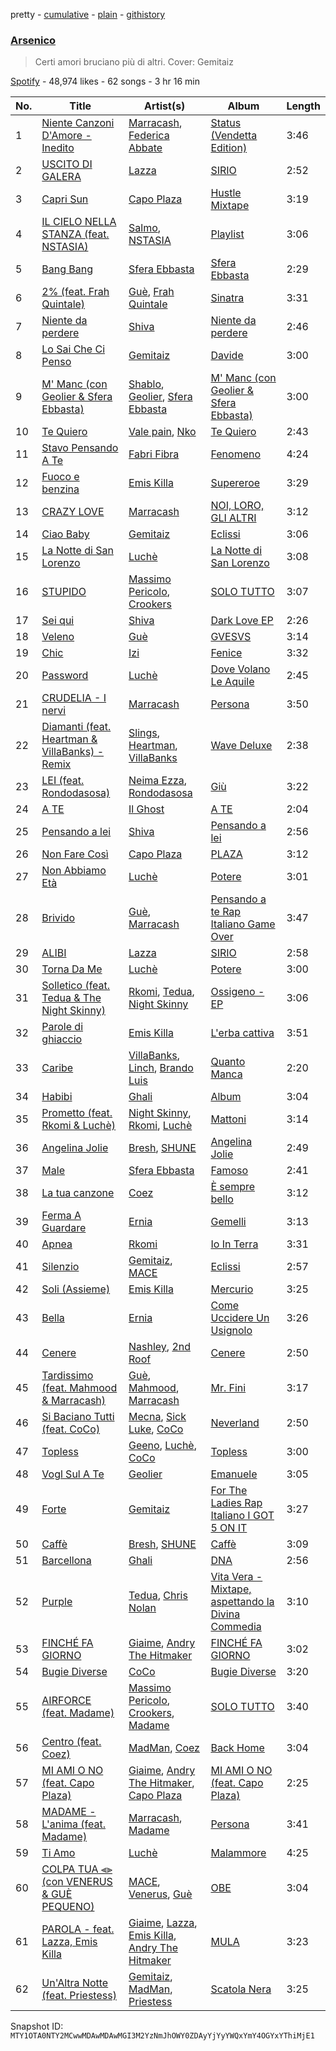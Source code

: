 pretty - [cumulative](/playlists/cumulative/37i9dQZF1DX0IWHdjlGV0r.md) - [plain](/playlists/plain/37i9dQZF1DX0IWHdjlGV0r) - [githistory](https://github.githistory.xyz/mackorone/spotify-playlist-archive/blob/main/playlists/plain/37i9dQZF1DX0IWHdjlGV0r)

### [Arsenico](https://open.spotify.com/playlist/37i9dQZF1DX0IWHdjlGV0r)

> Certi amori bruciano più di altri\. Cover: Gemitaiz

[Spotify](https://open.spotify.com/user/spotify) - 48,974 likes - 62 songs - 3 hr 16 min

| No. | Title | Artist(s) | Album | Length |
|---|---|---|---|---|
| 1 | [Niente Canzoni D'Amore \- Inedito](https://open.spotify.com/track/71Fyq3SgH24mrUAKrLECD4) | [Marracash](https://open.spotify.com/artist/5AZuEF0feCXMkUCwQiQlW7), [Federica Abbate](https://open.spotify.com/artist/05brE7yGJDmIYlMirfSi0B) | [Status \(Vendetta Edition\)](https://open.spotify.com/album/4xzpCepiaf3oQaywSGqcGV) | 3:46 |
| 2 | [USCITO DI GALERA](https://open.spotify.com/track/01DXwNf1GzEJkYTbXgL0eb) | [Lazza](https://open.spotify.com/artist/0jdNdfi4vAuVi7a6cPDFBM) | [SIRIO](https://open.spotify.com/album/2v7KXdLrb81rGL9G7jwcjF) | 2:52 |
| 3 | [Capri Sun](https://open.spotify.com/track/1XpmMe95dk9jh3zuOMpeU2) | [Capo Plaza](https://open.spotify.com/artist/5SulO4l40qDuV9zUGLZx7n) | [Hustle Mixtape](https://open.spotify.com/album/6LmhYmD5q0vflzqQhkfeN1) | 3:19 |
| 4 | [IL CIELO NELLA STANZA \(feat\. NSTASIA\)](https://open.spotify.com/track/2fkVZYFv9hOejIsLzZy8ad) | [Salmo](https://open.spotify.com/artist/3hBQ4zniNdQf1cqqo6hzuW), [NSTASIA](https://open.spotify.com/artist/2BBgFkNBBMln3m2G2Bm2bt) | [Playlist](https://open.spotify.com/album/5F6r4JU7TdqI8YOWzj6Fyn) | 3:06 |
| 5 | [Bang Bang](https://open.spotify.com/track/7kktKNHgINrBczPUGoG38p) | [Sfera Ebbasta](https://open.spotify.com/artist/23TFHmajVfBtlRx5MXqgoz) | [Sfera Ebbasta](https://open.spotify.com/album/0jCjYC7ABAxCsSf0wqFbsc) | 2:29 |
| 6 | [2% \(feat\. Frah Quintale\)](https://open.spotify.com/track/5ODlTG5qxhCsC05E36Rv25) | [Guè](https://open.spotify.com/artist/7F2utINZ6tSokSiZTQBE27), [Frah Quintale](https://open.spotify.com/artist/7BgEOZ9w3Y4IMShXTMu1nN) | [Sinatra](https://open.spotify.com/album/6facASUoGUBZNCEWiQ9I3R) | 3:31 |
| 7 | [Niente da perdere](https://open.spotify.com/track/3HiQ6Tn1mWVgYDLgeaxjS5) | [Shiva](https://open.spotify.com/artist/2K5nCggbhSZ00YCYP5qkZS) | [Niente da perdere](https://open.spotify.com/album/73llI6vpyKmE5Na0tlGMca) | 2:46 |
| 8 | [Lo Sai Che Ci Penso](https://open.spotify.com/track/6qE4ocLpaSUkWYrcpbPN7Z) | [Gemitaiz](https://open.spotify.com/artist/4upwdFMlZBmQ68jP9jPzjK) | [Davide](https://open.spotify.com/album/74H59wB5WUQJrF5d9bqxn8) | 3:00 |
| 9 | [M' Manc \(con Geolier & Sfera Ebbasta\)](https://open.spotify.com/track/0MLu1cFYL4ikdRTdasCQT9) | [Shablo](https://open.spotify.com/artist/6hkKbkZGvAXuvle2FhCnxy), [Geolier](https://open.spotify.com/artist/27LlKWxS3KXW7RRAxN5S8s), [Sfera Ebbasta](https://open.spotify.com/artist/23TFHmajVfBtlRx5MXqgoz) | [M' Manc \(con Geolier & Sfera Ebbasta\)](https://open.spotify.com/album/4LPEPv5dG2Cu5aceakd1cm) | 3:00 |
| 10 | [Te Quiero](https://open.spotify.com/track/1MkT5kL2eE8y7s09FxuRTB) | [Vale pain](https://open.spotify.com/artist/1ZDu0fOcpCIjDwyl2cvk08), [Nko](https://open.spotify.com/artist/4kTOsBwxhA2Sn4PSs7PqnN) | [Te Quiero](https://open.spotify.com/album/65qboLlffe6X2GHje6HA4j) | 2:43 |
| 11 | [Stavo Pensando A Te](https://open.spotify.com/track/3UPigmZoN3ahvBgQdU9VK5) | [Fabri Fibra](https://open.spotify.com/artist/7u710e44HW3K7A5eTnRqHC) | [Fenomeno](https://open.spotify.com/album/4ADdQgtvkvsnxYlg850nGA) | 4:24 |
| 12 | [Fuoco e benzina](https://open.spotify.com/track/4Fs1sEg9Mwn6vykFD89xvc) | [Emis Killa](https://open.spotify.com/artist/6FtwCmLY6L1sqvjaQ2lV6G) | [Supereroe](https://open.spotify.com/album/67g3eUjlYFB7EkhS1pjKe4) | 3:29 |
| 13 | [CRAZY LOVE](https://open.spotify.com/track/2p5OyhSm5fS90n0Q7R3r6D) | [Marracash](https://open.spotify.com/artist/5AZuEF0feCXMkUCwQiQlW7) | [NOI, LORO, GLI ALTRI](https://open.spotify.com/album/0rgggvSYGSms079nUlcAGX) | 3:12 |
| 14 | [Ciao Baby](https://open.spotify.com/track/0tE8LYz08MdcV8UZUa1YVV) | [Gemitaiz](https://open.spotify.com/artist/4upwdFMlZBmQ68jP9jPzjK) | [Eclissi](https://open.spotify.com/album/0VliboIrLzdC2Qgjdm5V4S) | 3:06 |
| 15 | [La Notte di San Lorenzo](https://open.spotify.com/track/79Fh7hxRa2QDiLN3VMrFjL) | [Luchè](https://open.spotify.com/artist/3yiEJ9SByXZMXTwaKdVFN4) | [La Notte di San Lorenzo](https://open.spotify.com/album/2GdSyJJhZiVTauVviRoycI) | 3:08 |
| 16 | [STUPIDO](https://open.spotify.com/track/6HVRRlc2sBlkcKEkhlsp86) | [Massimo Pericolo](https://open.spotify.com/artist/1El4YQA8oCXX7ynFSxRTFq), [Crookers](https://open.spotify.com/artist/3o1cwVQfiDWafhYA02k13C) | [SOLO TUTTO](https://open.spotify.com/album/7I9kWuzlJwWCtP0jDgqpcw) | 3:07 |
| 17 | [Sei qui](https://open.spotify.com/track/2t0Bn0De4p0F9XCDv5ftVJ) | [Shiva](https://open.spotify.com/artist/2K5nCggbhSZ00YCYP5qkZS) | [Dark Love EP](https://open.spotify.com/album/1AT2eHexB7x445IxuECZLW) | 2:26 |
| 18 | [Veleno](https://open.spotify.com/track/5b5LAmQZx3mKmhL7PQGegi) | [Guè](https://open.spotify.com/artist/7F2utINZ6tSokSiZTQBE27) | [GVESVS](https://open.spotify.com/album/1fONeOwepyow1t4dUw0RcL) | 3:14 |
| 19 | [Chic](https://open.spotify.com/track/7jUJ2RmT4PFHHq4goMWqm3) | [Izi](https://open.spotify.com/artist/6289Bbkkk3gaCbh1K7Rv8F) | [Fenice](https://open.spotify.com/album/4Ff34a4maeLObapIe4K89I) | 3:32 |
| 20 | [Password](https://open.spotify.com/track/7wuCjupWPv5nQkH8KRFnil) | [Luchè](https://open.spotify.com/artist/3yiEJ9SByXZMXTwaKdVFN4) | [Dove Volano Le Aquile](https://open.spotify.com/album/3ieJc57VdQ7aVLAKEazFMc) | 2:45 |
| 21 | [CRUDELIA \- I nervi](https://open.spotify.com/track/5dsz7MTrNdN9aMTrnp7sOG) | [Marracash](https://open.spotify.com/artist/5AZuEF0feCXMkUCwQiQlW7) | [Persona](https://open.spotify.com/album/3ZOt77e63uMgJXU7xcFpqu) | 3:50 |
| 22 | [Diamanti \(feat\. Heartman & VillaBanks\) \- Remix](https://open.spotify.com/track/39dekO8ZmqocCrKeBaBFty) | [Slings](https://open.spotify.com/artist/0XMi14343o5LtUKVdKmMUj), [Heartman](https://open.spotify.com/artist/7lfWprbkwMtTCuOoKGoYNt), [VillaBanks](https://open.spotify.com/artist/3ASAxVN1hNoYfoMcIkzZWL) | [Wave Deluxe](https://open.spotify.com/album/2l7qyKFV7mDoDfZ3xS5luZ) | 2:38 |
| 23 | [LEI \(feat\. Rondodasosa\)](https://open.spotify.com/track/298vG7EUMAUWmvapd4PHL8) | [Neima Ezza](https://open.spotify.com/artist/754BUADwzMYecBgOoBaetK), [Rondodasosa](https://open.spotify.com/artist/61bQ4nwIioR8w6PGxzpyY3) | [Giù](https://open.spotify.com/album/7vo7aun2FjdwkfP81Gy8w3) | 3:22 |
| 24 | [A TE](https://open.spotify.com/track/28XXZdpUgIHIHlibEL3Pmu) | [Il Ghost](https://open.spotify.com/artist/2tOGpIgNsnDk6BxqFU2vCX) | [A TE](https://open.spotify.com/album/3l52RCkfjUrcK9fXI5fodv) | 2:04 |
| 25 | [Pensando a lei](https://open.spotify.com/track/4Yi4RRhp3nfKR1FDbXlHBp) | [Shiva](https://open.spotify.com/artist/2K5nCggbhSZ00YCYP5qkZS) | [Pensando a lei](https://open.spotify.com/album/16TddOdM2qRyKoyjy05nQn) | 2:56 |
| 26 | [Non Fare Così](https://open.spotify.com/track/769M2rTiAoL7x2lKDHLjRa) | [Capo Plaza](https://open.spotify.com/artist/5SulO4l40qDuV9zUGLZx7n) | [PLAZA](https://open.spotify.com/album/5tKxGn7nxBF5qLW6cpwVT8) | 3:12 |
| 27 | [Non Abbiamo Età](https://open.spotify.com/track/0NwuXciw6eQc4edjwSBnV3) | [Luchè](https://open.spotify.com/artist/3yiEJ9SByXZMXTwaKdVFN4) | [Potere](https://open.spotify.com/album/2PjyVGPJwYRg9GbNXlicKM) | 3:01 |
| 28 | [Brivido](https://open.spotify.com/track/631EjX7Jgo7QeSn2JbRoBz) | [Guè](https://open.spotify.com/artist/7F2utINZ6tSokSiZTQBE27), [Marracash](https://open.spotify.com/artist/5AZuEF0feCXMkUCwQiQlW7) | [Pensando a te Rap Italiano Game Over](https://open.spotify.com/album/23KDlmJHZGCeM8G6LUhsRm) | 3:47 |
| 29 | [ALIBI](https://open.spotify.com/track/1zfszqoisdKWCIfFToaMHi) | [Lazza](https://open.spotify.com/artist/0jdNdfi4vAuVi7a6cPDFBM) | [SIRIO](https://open.spotify.com/album/2v7KXdLrb81rGL9G7jwcjF) | 2:58 |
| 30 | [Torna Da Me](https://open.spotify.com/track/5iSHLCuc0K3pUW16b7sSP4) | [Luchè](https://open.spotify.com/artist/3yiEJ9SByXZMXTwaKdVFN4) | [Potere](https://open.spotify.com/album/2PjyVGPJwYRg9GbNXlicKM) | 3:00 |
| 31 | [Solletico \(feat\. Tedua & The Night Skinny\)](https://open.spotify.com/track/6gan8nbS78t2sUy0M9UpAX) | [Rkomi](https://open.spotify.com/artist/056KMTw6IztdQjBmFfVyO3), [Tedua](https://open.spotify.com/artist/1AgAVqo74e2q4FVvg0xpT7), [Night Skinny](https://open.spotify.com/artist/2E6AK3UPEGCvjnzuygCh2h) | [Ossigeno \- EP](https://open.spotify.com/album/0eAgD8ueJfUud98yLZ612P) | 3:06 |
| 32 | [Parole di ghiaccio](https://open.spotify.com/track/1mItEeAlTepKfWUOpu8h6b) | [Emis Killa](https://open.spotify.com/artist/6FtwCmLY6L1sqvjaQ2lV6G) | [L'erba cattiva](https://open.spotify.com/album/2Dbxqy0O665QXENEoKc1oH) | 3:51 |
| 33 | [Caribe](https://open.spotify.com/track/5by3TCFHK3YRQzxpR9PcZ0) | [VillaBanks](https://open.spotify.com/artist/3ASAxVN1hNoYfoMcIkzZWL), [Linch](https://open.spotify.com/artist/0NWr9rFOUD5cFtprFySf5p), [Brando Luis](https://open.spotify.com/artist/4TPwT1hZ52JFhjpvIo7HIQ) | [Quanto Manca](https://open.spotify.com/album/4zxnDWLdTfs3UnOkPqaziK) | 2:20 |
| 34 | [Habibi](https://open.spotify.com/track/2dyQYsU8cJLSGpVsbOy0CO) | [Ghali](https://open.spotify.com/artist/3egWSWp7Y4FyCKIyvXbw7L) | [Album](https://open.spotify.com/album/09wqWIOKWuS6RwjBrXe08B) | 3:04 |
| 35 | [Prometto \(feat\. Rkomi & Luchè\)](https://open.spotify.com/track/35DgCphwTxRkI2jUec0mWA) | [Night Skinny](https://open.spotify.com/artist/2E6AK3UPEGCvjnzuygCh2h), [Rkomi](https://open.spotify.com/artist/056KMTw6IztdQjBmFfVyO3), [Luchè](https://open.spotify.com/artist/3yiEJ9SByXZMXTwaKdVFN4) | [Mattoni](https://open.spotify.com/album/1l1cFQQfIbsDDbPavkCosf) | 3:14 |
| 36 | [Angelina Jolie](https://open.spotify.com/track/0tD4EXZRm1JGDYWtKYFLWK) | [Bresh](https://open.spotify.com/artist/7FeObngbQ0GY3SojNwKdKn), [SHUNE](https://open.spotify.com/artist/5YV5crRpcdknHgEzystZHr) | [Angelina Jolie](https://open.spotify.com/album/6sE81aPV364gLYtUBwgzwR) | 2:49 |
| 37 | [Male](https://open.spotify.com/track/1Dl5iWa6lWEZpkQDZNuVnO) | [Sfera Ebbasta](https://open.spotify.com/artist/23TFHmajVfBtlRx5MXqgoz) | [Famoso](https://open.spotify.com/album/5fTgdXawyLC7oZEry7jGEk) | 2:41 |
| 38 | [La tua canzone](https://open.spotify.com/track/4Z43nMEiOiNeDrqu2BN0JD) | [Coez](https://open.spotify.com/artist/5dXlc7MnpaTeUIsHLVe3n4) | [È sempre bello](https://open.spotify.com/album/10qyDIB3pverR0MvhOFDVy) | 3:12 |
| 39 | [Ferma A Guardare](https://open.spotify.com/track/1zVUP6UPrzxZEYLXOl1AV1) | [Ernia](https://open.spotify.com/artist/3fhMfkPPzksWuw0hEm4ldm) | [Gemelli](https://open.spotify.com/album/2hHDTcf1MzvkDdFm0CEujn) | 3:13 |
| 40 | [Apnea](https://open.spotify.com/track/3lZfZpZmxkafEMi9doo7Of) | [Rkomi](https://open.spotify.com/artist/056KMTw6IztdQjBmFfVyO3) | [Io In Terra](https://open.spotify.com/album/7qs6R874LFaGWVVrPTELXc) | 3:31 |
| 41 | [Silenzio](https://open.spotify.com/track/5Eay94uxOnd2XrnybXoDfm) | [Gemitaiz](https://open.spotify.com/artist/4upwdFMlZBmQ68jP9jPzjK), [MACE](https://open.spotify.com/artist/7gjqZ8coFZimZDtdk04WP1) | [Eclissi](https://open.spotify.com/album/0VliboIrLzdC2Qgjdm5V4S) | 2:57 |
| 42 | [Soli \(Assieme\)](https://open.spotify.com/track/2opjdnFzcgsp5wt8IYj8oN) | [Emis Killa](https://open.spotify.com/artist/6FtwCmLY6L1sqvjaQ2lV6G) | [Mercurio](https://open.spotify.com/album/3pXSt0UQJINOx5GP6NORLj) | 3:25 |
| 43 | [Bella](https://open.spotify.com/track/7CxLQIq4kIq8P8UwemcKfX) | [Ernia](https://open.spotify.com/artist/3fhMfkPPzksWuw0hEm4ldm) | [Come Uccidere Un Usignolo](https://open.spotify.com/album/2MEJwoXq5hRxCU2vzOhwIp) | 3:26 |
| 44 | [Cenere](https://open.spotify.com/track/45xyKCey4BM3fMeFEsF1Hp) | [Nashley](https://open.spotify.com/artist/5RiGhrEoM1SBjZoY25lCfe), [2nd Roof](https://open.spotify.com/artist/1eznSku2RY9VSvkhWxXdmx) | [Cenere](https://open.spotify.com/album/1lrhX79POrz4wSmgD4aeGg) | 2:50 |
| 45 | [Tardissimo \(feat\. Mahmood & Marracash\)](https://open.spotify.com/track/1mW7Php2B57dIP0tJzWC3t) | [Guè](https://open.spotify.com/artist/7F2utINZ6tSokSiZTQBE27), [Mahmood](https://open.spotify.com/artist/06nvjg4wBANK6DCHjqtPNd), [Marracash](https://open.spotify.com/artist/5AZuEF0feCXMkUCwQiQlW7) | [Mr\. Fini](https://open.spotify.com/album/5W43G0FSXOgTFCSfnnwxcf) | 3:17 |
| 46 | [Si Baciano Tutti \(feat\. CoCo\)](https://open.spotify.com/track/7g0dmj4mrpVxa6rkm8gqYl) | [Mecna](https://open.spotify.com/artist/4yUvIAm9mSJyLt1WLrOxAZ), [Sick Luke](https://open.spotify.com/artist/0hk4xVujcyOr6USD95wcWb), [CoCo](https://open.spotify.com/artist/5FEh6KHK99CyLXp3qFvZFM) | [Neverland](https://open.spotify.com/album/6dgoz9DGFVg97vGr0260sP) | 2:50 |
| 47 | [Topless](https://open.spotify.com/track/2HjM0ufsJtI0zBBeFIpEog) | [Geeno](https://open.spotify.com/artist/2GyLz0gcl3zDPPql47YWEy), [Luchè](https://open.spotify.com/artist/3yiEJ9SByXZMXTwaKdVFN4), [CoCo](https://open.spotify.com/artist/5FEh6KHK99CyLXp3qFvZFM) | [Topless](https://open.spotify.com/album/6Vy5xxdBNkTyOC9fXVHV5X) | 3:00 |
| 48 | [Vogl Sul A Te](https://open.spotify.com/track/4JajIgqHJAV0Neboj76fqG) | [Geolier](https://open.spotify.com/artist/27LlKWxS3KXW7RRAxN5S8s) | [Emanuele](https://open.spotify.com/album/0ezPP4vUJkMXitFq8oWxyl) | 3:05 |
| 49 | [Forte](https://open.spotify.com/track/4cC2oSrEm16ddPOCzvPjuY) | [Gemitaiz](https://open.spotify.com/artist/4upwdFMlZBmQ68jP9jPzjK) | [For The Ladies Rap Italiano I GOT 5 ON IT](https://open.spotify.com/album/5sTaHxgOr2e9jKorZ5wq8L) | 3:27 |
| 50 | [Caffè](https://open.spotify.com/track/4V5gmy8imyB0TJwdIYuGRv) | [Bresh](https://open.spotify.com/artist/7FeObngbQ0GY3SojNwKdKn), [SHUNE](https://open.spotify.com/artist/5YV5crRpcdknHgEzystZHr) | [Caffè](https://open.spotify.com/album/3NdDhj6QzpL3PB61C9i7m7) | 3:09 |
| 51 | [Barcellona](https://open.spotify.com/track/51zuoAf9f1DNTVmBJHVErg) | [Ghali](https://open.spotify.com/artist/3egWSWp7Y4FyCKIyvXbw7L) | [DNA](https://open.spotify.com/album/5XC9aklfsZpII3ybewZb2l) | 2:56 |
| 52 | [Purple](https://open.spotify.com/track/6L2omWeSyC8TLGzSRdwCvn) | [Tedua](https://open.spotify.com/artist/1AgAVqo74e2q4FVvg0xpT7), [Chris Nolan](https://open.spotify.com/artist/1xsYReh7zhty26wD4tprKh) | [Vita Vera \- Mixtape, aspettando la Divina Commedia](https://open.spotify.com/album/3VcvEJUFZn6md3wW8kVaJS) | 3:10 |
| 53 | [FINCHÉ FA GIORNO](https://open.spotify.com/track/5yYsbDBAflTr31aksx8BHS) | [Giaime](https://open.spotify.com/artist/3sC3sCpqSYClSdKez9Rs6k), [Andry The Hitmaker](https://open.spotify.com/artist/6hb3ftxbKAFsOiNCdFbyzJ) | [FINCHÉ FA GIORNO](https://open.spotify.com/album/5o7p3GN41Aak9jgKTtaX73) | 3:02 |
| 54 | [Bugie Diverse](https://open.spotify.com/track/5F5vop7HZv4BjauPiUYY7R) | [CoCo](https://open.spotify.com/artist/5FEh6KHK99CyLXp3qFvZFM) | [Bugie Diverse](https://open.spotify.com/album/4TMLaBQUFGzS7lfdJVs8bi) | 3:20 |
| 55 | [AIRFORCE \(feat\. Madame\)](https://open.spotify.com/track/4MTlIhliwFJnTfbEoctDyB) | [Massimo Pericolo](https://open.spotify.com/artist/1El4YQA8oCXX7ynFSxRTFq), [Crookers](https://open.spotify.com/artist/3o1cwVQfiDWafhYA02k13C), [Madame](https://open.spotify.com/artist/1vgQksyJ0IVz8y9XerEOy3) | [SOLO TUTTO](https://open.spotify.com/album/7I9kWuzlJwWCtP0jDgqpcw) | 3:40 |
| 56 | [Centro \(feat\. Coez\)](https://open.spotify.com/track/6DGl9TtxYTpMFrmZa1mwEz) | [MadMan](https://open.spotify.com/artist/3MkkSf3u5KU52Mb2iMrqeX), [Coez](https://open.spotify.com/artist/5dXlc7MnpaTeUIsHLVe3n4) | [Back Home](https://open.spotify.com/album/5b64UDoCcx1v1MSeAAz5We) | 3:04 |
| 57 | [MI AMI O NO \(feat\. Capo Plaza\)](https://open.spotify.com/track/2UsAeEA2JH7kKSOflP23zY) | [Giaime](https://open.spotify.com/artist/3sC3sCpqSYClSdKez9Rs6k), [Andry The Hitmaker](https://open.spotify.com/artist/6hb3ftxbKAFsOiNCdFbyzJ), [Capo Plaza](https://open.spotify.com/artist/5SulO4l40qDuV9zUGLZx7n) | [MI AMI O NO \(feat\. Capo Plaza\)](https://open.spotify.com/album/2x3iZoksgMVakMIH5KI20H) | 2:25 |
| 58 | [MADAME \- L'anima \(feat\. Madame\)](https://open.spotify.com/track/3go5ZuMoFTKl5ugai8nAKi) | [Marracash](https://open.spotify.com/artist/5AZuEF0feCXMkUCwQiQlW7), [Madame](https://open.spotify.com/artist/1vgQksyJ0IVz8y9XerEOy3) | [Persona](https://open.spotify.com/album/3ZOt77e63uMgJXU7xcFpqu) | 3:41 |
| 59 | [Ti Amo](https://open.spotify.com/track/1pq4fzp7UvGPLGzueOKaEf) | [Luchè](https://open.spotify.com/artist/3yiEJ9SByXZMXTwaKdVFN4) | [Malammore](https://open.spotify.com/album/4A9xE2QAA6dgTcqMrnjpqP) | 4:25 |
| 60 | [COLPA TUA ⫷⫸ \(con VENERUS & GUÈ PEQUENO\)](https://open.spotify.com/track/3ILta8SPlsWdOueRYzc5mL) | [MACE](https://open.spotify.com/artist/7gjqZ8coFZimZDtdk04WP1), [Venerus](https://open.spotify.com/artist/49faW2w8eguUIAG5c85KcD), [Guè](https://open.spotify.com/artist/7F2utINZ6tSokSiZTQBE27) | [OBE](https://open.spotify.com/album/2oT1W5fYFSfU3fz5Q55HWj) | 3:04 |
| 61 | [PAROLA \- feat\. Lazza, Emis Killa](https://open.spotify.com/track/2tQ7vPjN88wkQl5hSNSbVF) | [Giaime](https://open.spotify.com/artist/3sC3sCpqSYClSdKez9Rs6k), [Lazza](https://open.spotify.com/artist/0jdNdfi4vAuVi7a6cPDFBM), [Emis Killa](https://open.spotify.com/artist/6FtwCmLY6L1sqvjaQ2lV6G), [Andry The Hitmaker](https://open.spotify.com/artist/6hb3ftxbKAFsOiNCdFbyzJ) | [MULA](https://open.spotify.com/album/3eDMLC0gVgI6K1O9oMc686) | 3:23 |
| 62 | [Un'Altra Notte \(feat\. Priestess\)](https://open.spotify.com/track/5IiE6zhjY9rsXRLhIOyX5h) | [Gemitaiz](https://open.spotify.com/artist/4upwdFMlZBmQ68jP9jPzjK), [MadMan](https://open.spotify.com/artist/3MkkSf3u5KU52Mb2iMrqeX), [Priestess](https://open.spotify.com/artist/4BrB1p7x1IT8ssky6wdOPT) | [Scatola Nera](https://open.spotify.com/album/7rdX1715VhDFVwTVbFLcXM) | 3:25 |

Snapshot ID: `MTY1OTA0NTY2MCwwMDAwMDAwMGI3M2YzNmJhOWY0ZDAyYjYyYWQxYmY4OGYxYThiMjE1`

